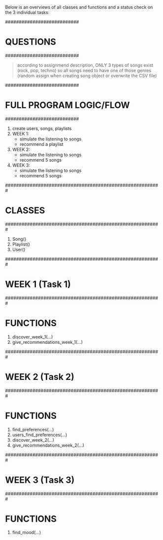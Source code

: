 Below is an overviews of all classes and functions and a status check on the 3
individual tasks:

###########################
# QUESTIONS #
###########################

> according to assignmend description, ONLY 3 types of songs exist (rock, pop, techno)
> so all songs need to have one of those genres (random assign when creating song object
> or overwrite the CSV file)



###########################
# FULL PROGRAM LOGIC/FLOW #
###########################

1) create users, songs, playlists
2) WEEK 1:
   - simulate the listening to songs
   - recommend a playlist 
3) WEEK 2:
   - simulate the listening to songs
   - recommend 5 songs 
4) WEEK 3:
   - simulate the listening to songs
   - recommend 5 songs


#########################################################
# CLASSES #
#########################################################

1. Song()
2. Playlist()
3. User()


#########################################################
# WEEK 1 (Task 1) #
#########################################################

# FUNCTIONS #
1. discover_week_1(...)
2. give_recommendations_week_1(...)



#########################################################
# WEEK 2 (Task 2) #
#########################################################

# FUNCTIONS #
1. find_preferences(...)
2. users_find_preferences(...)
3. discover_week_2(...)
4. give_recommendations_week_2(...)

#########################################################
# WEEK 3 (Task 3) #
#########################################################

# FUNCTIONS #
1. find_mood(...)







